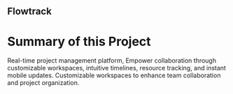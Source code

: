 ## Flowtrack

# Summary of this Project

Real-time project management platform, Empower collaboration through customizable workspaces, intuitive timelines, resource tracking, and instant mobile updates. Customizable workspaces to enhance team collaboration and project organization.
